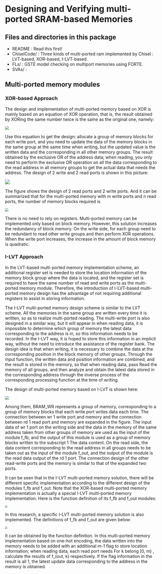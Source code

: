# Designing and Verifying multi-ported SRAM-based Memories



## Files and directories in this package

- README : Read this first!
- ChiselCode/ : Three kinds of multi-ported ram implemented by Chisel : LVT-based, XOR-based, I-LVT-based. 
- FLs/ : GSTE model checking on multiport memories using FORTE.
- SVAs/ :

## Multi-ported memory modules

### XOR-based Approach

The design and implementation of multi-ported memory based on XOR is mainly based on an equation of XOR operation, that is, the result obtained by XORing the same number twice is the same as the original one, namely:

<img src="https://s3.us-west-2.amazonaws.com/secure.notion-static.com/8dcf078d-35cd-4052-97b8-9c3b8dd948d5/Untitled.png?X-Amz-Algorithm=AWS4-HMAC-SHA256&X-Amz-Credential=AKIAT73L2G45O3KS52Y5%2F20210613%2Fus-west-2%2Fs3%2Faws4_request&X-Amz-Date=20210613T084455Z&X-Amz-Expires=86400&X-Amz-Signature=19ba11249457b3dd023f7269dbf7c6a89fe0988473c213686bf8a1573774d946&X-Amz-SignedHeaders=host&response-content-disposition=filename%20%3D%22Untitled.png%22" style="zoom:80%;" />

Use this equation to get the design: allocate a group of memory blocks for each write port, and you need to update the data of the memory blocks in the same group at the same time when writing, but the updated value is the written data and the corresponding in all other memory groups. The result obtained by the exclusive OR of the address data; when reading, you only need to perform the exclusive OR operation on all the data corresponding to the read address in all memory groups to get the actual data that needs the address. The design of 2 write and 2 read ports is shown in this picture:

![](https://s3.us-west-2.amazonaws.com/secure.notion-static.com/76059e9a-f2b9-49c8-9553-79068a6ed7d4/pic3.png?X-Amz-Algorithm=AWS4-HMAC-SHA256&X-Amz-Credential=AKIAT73L2G45O3KS52Y5%2F20210613%2Fus-west-2%2Fs3%2Faws4_request&X-Amz-Date=20210613T084950Z&X-Amz-Expires=86400&X-Amz-Signature=7bd9b80262f34dac178f9e89fe127b33f0d480b05318fd8e8b8582b6a5cf7744&X-Amz-SignedHeaders=host&response-content-disposition=filename%20%3D%22pic3.png%22)

The figure shows the design of 2 read ports and 2 write ports. And it can be summarized that for the multi-ported memory with  m  write ports and  n  read ports, the number of memory blocks required is 

<img src="https://s3.us-west-2.amazonaws.com/secure.notion-static.com/c3d40975-004c-4631-8130-eaf92ce2152b/Untitled.png?X-Amz-Algorithm=AWS4-HMAC-SHA256&X-Amz-Credential=AKIAT73L2G45O3KS52Y5%2F20210613%2Fus-west-2%2Fs3%2Faws4_request&X-Amz-Date=20210613T085208Z&X-Amz-Expires=86400&X-Amz-Signature=c8e8c5bd5cf5717defbc67d0535773114d4cfc1c50cbd9aa912aec30465a160a&X-Amz-SignedHeaders=host&response-content-disposition=filename%20%3D%22Untitled.png%22" style="zoom: 67%;" />

There is no need to rely on registers. Multi-ported memory can be implemented only based on block memory. However, this solution increases the redundancy of block memory. On the write side, for each group need to be redundant to read other write groups and then perform XOR operations. When the write port increases, the increase in the amount of block memory is quadratic.

### I-LVT Approach

In the LVT-based multi-ported memory implementation scheme, an additional register set is needed to store the location information of the memory block group where the data is located, and the register set is required to have the same number of read and write ports as the multi-ported memory module. Therefore, the introduction of I-LVT-based multi-ported memory design has the advantage of not requiring additional registers to assist in storing information.

The I-LVT multi-ported memory design scheme is similar to the LVT scheme. All the memories in the same group are written every time it is written, so as to realize multi-ported reading. The multi-write port is also designed in a similar way, but it will appear in when reading data, it is impossible to determine which group of memory the latest data corresponding to the address is in, so this information needs to be recorded. In the I-LVT way, it is hoped to store this information in an implicit way, without the need to introduce the assistance of the register bank. The design idea is that when writing, it is necessary to combine the data at the corresponding position in the block memory of other groups. Through the input function, the written data and position information are combined, and the result is stored in the memory, so that when reading data, pass Read the memory of all groups, and then analyze and obtain the latest data stored in the corresponding address through the inverse process of the corresponding processing function at the time of writing.

The design of multi-ported memory based on I-LVT is shown here:

<img src="https://s3.us-west-2.amazonaws.com/secure.notion-static.com/c0cd3a51-93fa-4905-94c0-4f4c4517fc4d/pic4.png?X-Amz-Algorithm=AWS4-HMAC-SHA256&X-Amz-Credential=AKIAT73L2G45O3KS52Y5%2F20210613%2Fus-west-2%2Fs3%2Faws4_request&X-Amz-Date=20210613T085733Z&X-Amz-Expires=86400&X-Amz-Signature=c319db5bfcfc1db653d93ff7cd535c0107d1c85ff2965be6b13333c0f32dc2ff&X-Amz-SignedHeaders=host&response-content-disposition=filename%20%3D%22pic4.png%22" style="zoom:80%;" />

Among them, BRAM\_WR represents a group of memory, corresponding to a group of memory blocks that each write port writes data each time. The connection between wr 1 write port and memory and the connection between rd 1 read port and memory are expanded in the figure. The input data of wr 1 port on the writing side and the data in the memory of the same address taken from other groups of memory are used as the input of the module f_fb​, and the output of this module is used as a group of memory blocks written to the subscript 1 The data content. On the read side, the data content corresponding to the read address in all groups needs to be taken out as the input of the module f_out​, and the output of the module is the read data output of the rd 1 port. The connection design of the other read-write ports and the memory is similar to that of the expanded two ports.

It can be seen that in the I-LVT multi-ported memory solution, there will be different specific implementation according to the different design of the modules f_fb and f_out. Note that the XOR-based multi-ported memory implementation is actually a special I-LVT multi-ported memory implementation. Here is the function definition of its f_fb and f_out modules:

<img src="https://s3.us-west-2.amazonaws.com/secure.notion-static.com/6a564ca3-4b87-433c-877a-8b101127fcd2/Untitled.png?X-Amz-Algorithm=AWS4-HMAC-SHA256&X-Amz-Credential=AKIAT73L2G45O3KS52Y5%2F20210613%2Fus-west-2%2Fs3%2Faws4_request&X-Amz-Date=20210613T090412Z&X-Amz-Expires=86400&X-Amz-Signature=e85ff7e7a7d9822ffd06c4cf0bd09338566c0b60accf79665a3a2a5608c079f7&X-Amz-SignedHeaders=host&response-content-disposition=filename%20%3D%22Untitled.png%22" style="zoom: 50%;" />

In this research, a specific I-LVT multi-ported memory solution is also implemented. The definitions of  f_fb and  f_out  are given below:

<img src="https://s3.us-west-2.amazonaws.com/secure.notion-static.com/f381f264-27ed-4111-b4ff-d25033b31fb7/Untitled.png?X-Amz-Algorithm=AWS4-HMAC-SHA256&X-Amz-Credential=AKIAT73L2G45O3KS52Y5%2F20210613%2Fus-west-2%2Fs3%2Faws4_request&X-Amz-Date=20210613T090756Z&X-Amz-Expires=86400&X-Amz-Signature=8bbc1e4cf21d2c978fe4920b13ba815cb3ebebc7a43bf964c166112c810d9fa2&X-Amz-SignedHeaders=host&response-content-disposition=filename%20%3D%22Untitled.png%22" style="zoom: 50%;" />

It can be obtained by the function definition. In this multi-ported memory implementation based on one-hot encoding, the data written into the memory needs to be added with an additional m-1​ flag to store location information; when reading data, each read port needs For  k belong [0, m) , calculate the results of  f_(out, k)  respectively. If the flag information in the result is all 1, the latest update data corresponding to the address in the memory is obtained.


